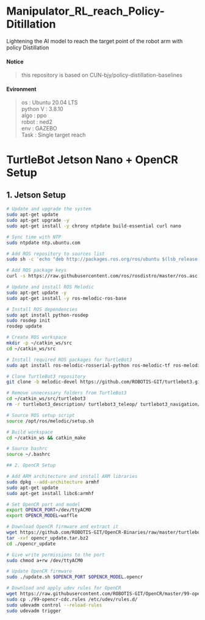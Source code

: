 # Manipulator_RL_reach_Policy-Ditillation
Lightening the AI model to reach the target point of the robot arm with policy Distillation

#### Notice
>this repository is based on CUN-bjy/policy-distillation-baselines

#### Evironment
>os : Ubuntu 20.04 LTS<br/>
>python V : 3.8.10<br/>
>algo : ppo<br/>
>robot : ned2<br/>
>env : GAZEBO<br/>
>Task : Single target reach

# TurtleBot Jetson Nano + OpenCR Setup

## 1. Jetson Setup

```bash
# Update and upgrade the system
sudo apt-get update
sudo apt-get upgrade -y
sudo apt-get install -y chrony ntpdate build-essential curl nano

# Sync time with NTP
sudo ntpdate ntp.ubuntu.com

# Add ROS repository to sources list
sudo sh -c 'echo "deb http://packages.ros.org/ros/ubuntu $(lsb_release -sc) main" > /etc/apt/sources.list.d/ros-latest.list'

# Add ROS package keys
curl -s https://raw.githubusercontent.com/ros/rosdistro/master/ros.asc | sudo apt-key add -

# Update and install ROS Melodic
sudo apt-get update -y
sudo apt-get install -y ros-melodic-ros-base

# Install ROS dependencies
sudo apt install python-rosdep
sudo rosdep init
rosdep update

# Create ROS workspace
mkdir -p ~/catkin_ws/src
cd ~/catkin_ws/src

# Install required ROS packages for TurtleBot3
sudo apt install ros-melodic-rosserial-python ros-melodic-tf ros-melodic-hls-lfcd-lds-driver ros-melodic-turtlebot3-msgs ros-melodic-dynamixel-sdk

# Clone TurtleBot3 repository
git clone -b melodic-devel https://github.com/ROBOTIS-GIT/turtlebot3.git

# Remove unnecessary folders from TurtleBot3
cd ~/catkin_ws/src/turtlebot3
rm -r turtlebot3_description/ turtlebot3_teleop/ turtlebot3_navigation/ turtlebot3_slam/ turtlebot3_example/

# Source ROS setup script
source /opt/ros/melodic/setup.sh

# Build workspace
cd ~/catkin_ws && catkin_make

# Source bashrc
source ~/.bashrc

## 2. OpenCR Setup

# Add ARM architecture and install ARM libraries
sudo dpkg --add-architecture armhf
sudo apt-get update
sudo apt-get install libc6:armhf

# Set OpenCR port and model
export OPENCR_PORT=/dev/ttyACM0
export OPENCR_MODEL=waffle

# Download OpenCR firmware and extract it
wget https://github.com/ROBOTIS-GIT/OpenCR-Binaries/raw/master/turtlebot3/ROS1/latest/opencr_update.tar.bz2
tar -xvf opencr_update.tar.bz2
cd ./opencr_update

# Give write permissions to the port
sudo chmod a+rw /dev/ttyACM0

# Update OpenCR firmware
sudo ./update.sh $OPENCR_PORT $OPENCR_MODEL.opencr

# Download and apply udev rules for OpenCR
wget https://raw.githubusercontent.com/ROBOTIS-GIT/OpenCR/master/99-opencr-cdc.rules
sudo cp ./99-opencr-cdc.rules /etc/udev/rules.d/
sudo udevadm control --reload-rules
sudo udevadm trigger

